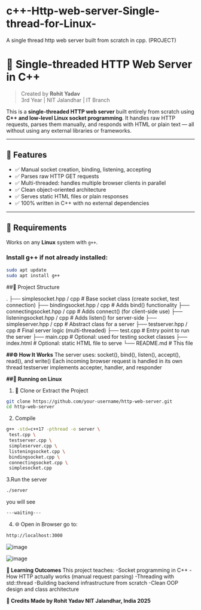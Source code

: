 # c++-Http-web-server-Single-thread-for-Linux-
A single thread http web server built from scratch in cpp. (PROJECT)
# 🚀 Single-threaded HTTP Web Server in C++

> Created by **Rohit Yadav**  
> 3rd Year | NIT Jalandhar | IT Branch

This is a **single-threaded HTTP web server** built entirely from scratch using **C++ and low-level Linux socket programming**. It handles raw HTTP requests, parses them manually, and responds with HTML or plain text — all without using any external libraries or frameworks.







---

## 🌟 Features

- ✅ Manual socket creation, binding, listening, accepting
- ✅ Parses raw HTTP GET requests
- ✅ Multi-threaded: handles multiple browser clients in parallel
- ✅ Clean object-oriented architecture
- ✅ Serves static HTML files or plain responses
- ✅ 100% written in C++ with no external dependencies

---

## 🔧 Requirements

Works on any **Linux** system with `g++`.

### Install g++ if not already installed:
```bash
sudo apt update
sudo apt install g++
```
##🧩 Project Structure

.
├── simplesocket.hpp / cpp       # Base socket class (create socket, test connection)
├── bindingsocket.hpp / cpp      # Adds bind() functionality
├── connectingsocket.hpp / cpp   # Adds connect() (for client-side use)
├── listeningsocket.hpp / cpp    # Adds listen() for server-side
├── simpleserver.hpp / cpp       # Abstract class for a server
├── testserver.hpp / cpp         # Final server logic (multi-threaded)
├── test.cpp                     # Entry point to run the server
├── main.cpp                     # Optional: used for testing socket classes
├── index.html                   # Optional: static HTML file to serve
└── README.md                    # This file


**##⚙️ How It Works**
The server uses:
socket(), bind(), listen(), accept(), read(), and write()
Each incoming browser request is handled in its own thread
testserver implements accepter, handler, and responder

**##🚀 Running on Linux**
   1. 📁 Clone or Extract the Project
   ```bash
   git clone https://github.com/your-username/http-web-server.git
   cd http-web-server

   ```
   2. Compile
   ```bash
   g++ -std=c++17 -pthread -o server \
    test.cpp \
    testserver.cpp \
    simpleserver.cpp \
    listeningsocket.cpp \
    bindingsocket.cpp \
    connectingsocket.cpp \
    simplesocket.cpp

   ```
   3.Run the server
   ```bash
   ./server

   ```
   you will see
   ```bash
   ---waiting---

   ```
   4. 🌐 Open in Browser
      go to:
   ```bash
   http://localhost:3000

   ```

![image](https://github.com/user-attachments/assets/bfa8bb52-89fe-40c0-847b-46023bd1e7f1)


![image](https://github.com/user-attachments/assets/4c233eab-bd18-4a0b-8c00-ffe2bb7e2de1)

**🧠 Learning Outcomes**
This project teaches:
   -Socket programming in C++
   -How HTTP actually works (manual request parsing)
   -Threading with std::thread
   -Building backend infrastructure from scratch
   -Clean OOP design and class architecture



**🙌 Credits
Made by Rohit Yadav
NIT Jalandhar, India
2025**

